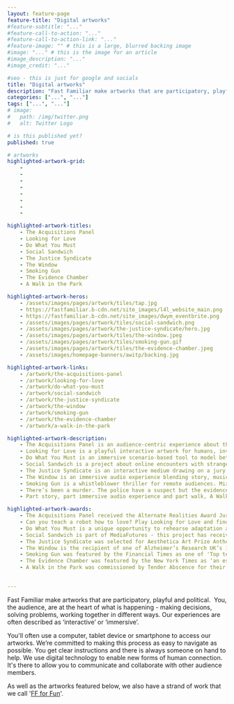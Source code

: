 ```yaml
---
layout: feature-page
feature-title: "Digital artworks"
#feature-subtitle: "..."
#feature-call-to-action: "..."
#feature-call-to-action-link: "..."
#feature-image: "" # this is a large, blurred backing image
#image: "..." # this is the image for an article
#image_description: "..."
#image_credit: "..."

#seo - this is just for google and socials
title: "Digital artworks"
description: "Fast Familiar make artworks that are participatory, playful and political.  You, the audience, are at the heart of what is happening - making decisions, solving problems, working together in different ways. Our experiences are often described as ‘interactive’ or ‘immersive’."
categories: ["...", "..."]
tags: ["...", "..."]
# image:
#   path: /img/twitter.png
#   alt: Twitter Logo

# is this published yet?
published: true

# artworks
highlighted-artwork-grid: 
    - 
    - 
    -
    -
    -
    -
    -
    - 

highlighted-artwork-titles:
    - The Acquisitions Panel
    - Looking for Love
    - Do What You Must
    - Social Sandwich
    - The Justice Syndicate 
    - The Window
    - Smoking Gun
    - The Evidence Chamber
    - A Walk in the Park  

highlighted-artwork-heros:
    - /assets/images/pages/artwork/tiles/tap.jpg
    - https://fastfamiliar.b-cdn.net/site_images/l4l_website_main.png
    - https://fastfamiliar.b-cdn.net/site_images/dwym_eventbrite.png
    - /assets/images/pages/artwork/tiles/social-sandwich.png
    - /assets/images/pages/artwork/the-justice-syndicate/hero.jpg
    - /assets/images/pages/artwork/tiles/the-window.jpeg
    - /assets/images/pages/artwork/tiles/smoking-gun.gif
    - /assets/images/pages/artwork/tiles/the-evidence-chamber.jpeg
    - /assets/images/homepage-banners/awitp/backing.jpg

highlighted-artwork-links:
    - /artwork/the-acquisitions-panel
    - /artwork/looking-for-love
    - /artwork/do-what-you-must
    - /artwork/social-sandwich
    - /artwork/the-justice-syndicate
    - /artwork/the-window
    - /artwork/smoking-gun
    - /artwork/the-evidence-chamber
    - /artwork/a-walk-in-the-park

highlighted-artwork-description:
    - The Acquisitions Panel is an audience-centric experience about the legacies of European colonialism and who gets to choose the stories we tell about the past.
    - Looking for Love is a playful interactive artwork for humans, inviting you to take the perspective of another form of intelligence to reflect on the peculiarities of our own.
    - Do What You Must is an immersive scenario-based tool to model better decision-making in the face of the impending risks and uncertainty of climate change.
    - Social Sandwich is a project about online encounters with strangers - and the potential for connection rather than conflict. Instead of doom-scrolling during your lunchbreak, talk to someone in another country, see the world from their perspective, and make sense of the world together.
    - The Justice Syndicate is an interactive medium drawing on a jury format. It explores how taken-for-granted assumptions, intuitions and emotions influence decision-making.
    - The Window is an immersive audio experience blending story, music and spatial sound. Spanning three generations and 40 years, it asks what we inherit from the past and what control we have over the future.
    - Smoking Gun is a whistleblower thriller for remote audiences. Mixing game, digital art and social experiment, it asks how we can use digital clues to hold the people in power to account.
    - There’s been a murder. The police have a suspect but the evidence doesn’t paint a clear picture. Watch the testimonies, scrutinise the evidence, discuss with your fellow jurors – and reach your verdict.
    - Part story, part immersive audio experience and part walk, A Walk in the Park is a 30 minute illumination of the games we play in public spaces, and the different rules that apply, depending on who you are.

highlighted-artwork-awards:
    - The Acquisitions Panel received the Alternate Realities Award Jury Special Mention, at Sheffield DocFest 2022, and the Activist Museum Award.
    - Can you teach a robot how to love? Play Looking for Love and find out. Coming soon... premiere in AI - Who’s Looking After Me? at Science Gallery London, 21 June 2023 – 20 January 2024.
    - Do What You Must is a unique opportunity to rehearse adaptation and resilience in the face of climate risk and was selected for the Green Zone programme at COP26.
    - Social Sandwich is part of MediaFutures - this project has received funding from the European Union’s framework Horizon 2020 for research and innovation programme under grant agreement No 951962.
    - The Justice Syndicate was selected for Aesthetica Art Prize Anthology - Future Now - 100 contemporary artists of 2020; and longlisted for the Lumen Prize.
    - The Window is the recipient of one of Alzheimer’s Research UK’s inaugural Inspire Awards and a collaboration with the MRC Unit for Lifelong Health and Ageing.
    - Smoking Gun was featured by the Financial Times as one of 'Top ten dramas to enjoy at home’ (May 2020), and selected for the Centre for Investigate Journalism’s Logan Symposium.
    - The Evidence Chamber was featured by the New York Times as ‘an especially successful way for theater to be enjoyed from a laptop’ after a sold-out three week lockdown run played by international audiences.
    - A Walk in the Park was commissioned by Tender Abscence for their 2021 international online festival.
    

---
```


Fast Familiar make artworks that are participatory, playful and political. 
You, the audience, are at the heart of what is happening - making decisions, solving problems, working together in different ways. Our experiences are often described as ‘interactive’ or ‘immersive’.

You'll often use a computer, tablet device or smartphone to access our artworks. We’re committed to making this process as easy to navigate as possible. You get clear instructions and there is always someone on hand to help. We use digital technology to enable new forms of human connection. It's there to allow you to communicate and collaborate with other audience members.

As well as the artworks featured below, we also have a strand of work that we call '[FF for Fun](https://fastfamiliar.com/for-fun/)'.